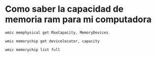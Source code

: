# Como saber la capacidad de memoria ram para mi computadora

`wmic memphysical get MaxCapacity, MemoryDevices`

`wmic memorychip get devicelocator, capacity`

`wmic memorychip list full`
